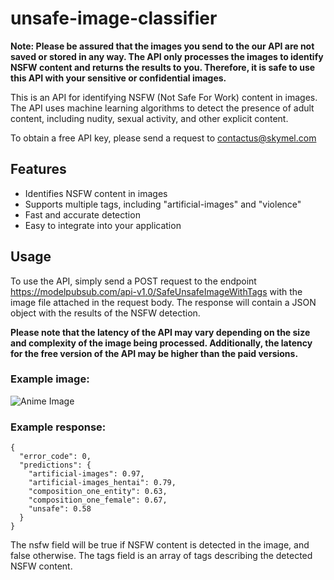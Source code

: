 # unsafe-image-classifier

**Note: Please be assured that the images you send to the our API are not saved or stored in any way. The API only processes the images to identify NSFW content and returns the results to you. Therefore, it is safe to use this API with your sensitive or confidential images.**


This is an API for identifying NSFW (Not Safe For Work) content in images. The API uses machine learning algorithms to detect the presence of adult content, including nudity, sexual activity, and other explicit content.

To obtain a free API key, please send a request to contactus@skymel.com

## Features

* Identifies NSFW content in images
* Supports multiple tags, including "artificial-images" and "violence"
* Fast and accurate detection
* Easy to integrate into your application


## Usage

To use the API, simply send a POST request to the endpoint https://modelpubsub.com/api-v1.0/SafeUnsafeImageWithTags  with the image file attached in the request body. The response will contain a JSON object with the results of the NSFW detection.

**Please note that the latency of the API may vary depending on the size and complexity of the image being processed. Additionally, the latency for the free version of the API may be higher than the paid versions.**

### Example image:

![Anime Image](https://e7.pngegg.com/pngimages/645/118/png-clipart-the-testament-of-sister-new-devil-harem-anime-sticker-shinmai-maou-no-testament-cg-artwork-black-hair-thumbnail.png)

### Example response:

```
{
  "error_code": 0,
  "predictions": {
    "artificial-images": 0.97,
    "artificial-images_hentai": 0.79,
    "composition_one_entity": 0.63,
    "composition_one_female": 0.67,
    "unsafe": 0.58
  }
}
```


The nsfw field will be true if NSFW content is detected in the image, and false otherwise. The tags field is an array of tags describing the detected NSFW content.
